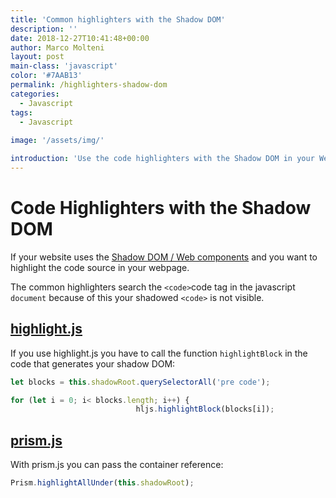 ```yaml
---
title: 'Common highlighters with the Shadow DOM'
description: ''
date: 2018-12-27T10:41:48+00:00
author: Marco Molteni
layout: post
main-class: 'javascript'
color: '#7AAB13'
permalink: /highlighters-shadow-dom
categories:
  - Javascript
tags:
  - Javascript
 
image: '/assets/img/'

introduction: 'Use the code highlighters with the Shadow DOM in your Web Components'
---
```


# Code Highlighters with the Shadow DOM

If your website uses the [Shadow DOM / Web components](https://developer.mozilla.org/en-US/docs/Web/Web_Components/Using_shadow_DOM) and you want to highlight the code source  in your webpage.

The common highlighters search the `<code>`code tag in the javascript `document` because of this     your shadowed `<code>` is not visible.

## [highlight.js](https://highlightjs.org)
If you use highlight.js you have to call the function `highlightBlock` in the code that generates your shadow DOM:
```javascript
let blocks = this.shadowRoot.querySelectorAll('pre code');

for (let i = 0; i< blocks.length; i++) {
                            hljs.highlightBlock(blocks[i]);
```

## [prism.js](https://prismjs.com)
With prism.js you can pass the container reference:
```javascript
Prism.highlightAllUnder(this.shadowRoot);
```
